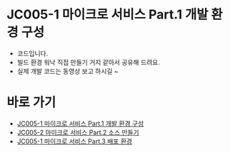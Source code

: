 # JC005-1 마이크로 서비스 Part.1 개발 환경 구성

- 코드입니다.
- 빌드 환경 워낙 직접 만들기 거지 같아서 공유해 드려요.
- 실제 개발 코드는 동영상 보고 하시길 ~

# 바로 가기

- [JC005-1 마이크로 서비스 Part.1 개발 환경 구성](https://youtu.be/M04T6jKUktk)
- [JC005-2 마이크로 서비스 Part.2 소스 만들기](https://youtu.be/IsizJj4TdUY)
- [JC005-1 마이크로 서비스 Part.3 배포 환경](https://youtu.be/p2M4IVTSMvc)